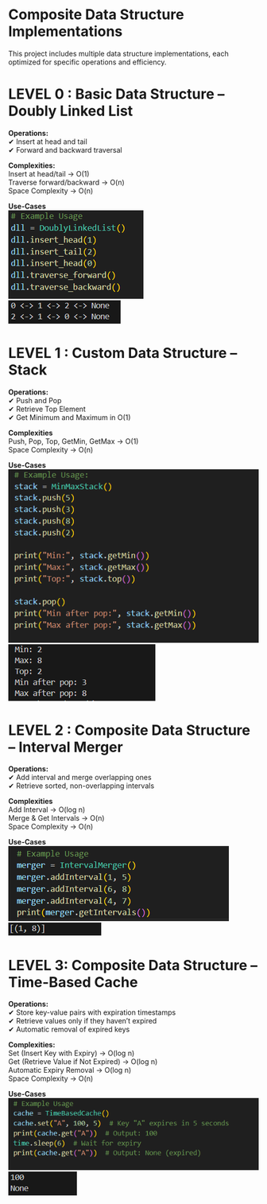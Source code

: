 # Composite Data Structure Implementations

This project includes multiple data structure implementations, each optimized for specific operations and efficiency.

# LEVEL 0 : Basic Data Structure – Doubly Linked List

**Operations:**  
✔ Insert at head and tail  
✔ Forward and backward traversal  

**Complexities:**  
Insert at head/tail → O(1)  
Traverse forward/backward → O(n)  
Space Complexity → O(n)  

**Use-Cases**  
![alt text](images/image.png)  
![alt text](images/image-1.png)  


# LEVEL 1 : Custom Data Structure – Stack

**Operations:**  
✔ Push and Pop  
✔ Retrieve Top Element  
✔ Get Minimum and Maximum in O(1)  

**Complexities**  
Push, Pop, Top, GetMin, GetMax → O(1)  
Space Complexity → O(n)  

**Use-Cases**  
![alt text](images/image-2.png)   
![alt text](images/image-3.png)  


# LEVEL 2 : Composite Data Structure – Interval Merger

**Operations:**  
✔ Add interval and merge overlapping ones  
✔ Retrieve sorted, non-overlapping intervals  

**Complexities**  
Add Interval → O(log n)  
Merge & Get Intervals → O(n)  
Space Complexity → O(n)  

**Use-Cases**  
![alt text](images/image-4.png)  
![alt text](images/image-5.png)  

# LEVEL 3: Composite Data Structure – Time-Based Cache

**Operations:**  
✔ Store key-value pairs with expiration timestamps  
✔ Retrieve values only if they haven’t expired  
✔ Automatic removal of expired keys  

**Complexities:**  
Set (Insert Key with Expiry) → O(log n)  
Get (Retrieve Value if Not Expired) → O(log n)  
Automatic Expiry Removal → O(log n)  
Space Complexity → O(n)  

**Use-Cases**  
![alt text](images/image-6.png)  
![alt text](images/image-7.png)  
